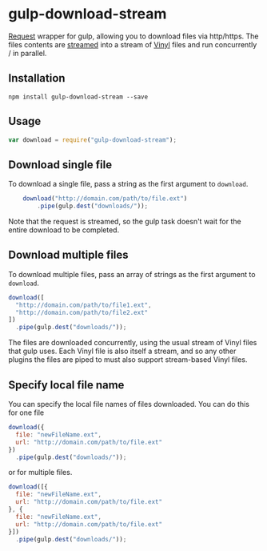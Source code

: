 # gulp-download-stream

[Request](https://github.com/mikeal/request) wrapper for gulp, allowing you to download files via http/https. The files contents are [streamed](streamed) into a stream of [Vinyl](https://github.com/gulpjs/vinyl) files and run concurrently / in parallel.


## Installation

```
npm install gulp-download-stream --save
```


## Usage

```javascript
var download = require("gulp-download-stream");
```

	
## Download single file

To download a single file, pass a string as the first argument to `download`.
	
```javascript
	download("http://domain.com/path/to/file.ext")
		.pipe(gulp.dest("downloads/"));
```

Note that the request is streamed, so the gulp task doesn't wait for the entire download to be completed.


## Download multiple files

To download multiple files, pass an array of strings as the first argument to `download`.

```javascript
download([
  "http://domain.com/path/to/file1.ext",
  "http://domain.com/path/to/file2.ext"
])
  .pipe(gulp.dest("downloads/"));
```

The files are downloaded concurrently, using the usual stream of Vinyl files that gulp uses. Each Vinyl file is also itself a stream, and so any other plugins the files are piped to must also support stream-based Vinyl files.


## Specify local file name

You can specify the local file names of files downloaded. You can do this for one file

```javascript
download({
  file: "newFileName.ext",
  url: "http://domain.com/path/to/file.ext"
})
  .pipe(gulp.dest("downloads/"));
```

or for multiple files.

```javascript
download([{
  file: "newFileName.ext",
  url: "http://domain.com/path/to/file.ext"
}, {
  file: "newFileName.ext",
  url: "http://domain.com/path/to/file.ext"
}])
  .pipe(gulp.dest("downloads/"));
```

